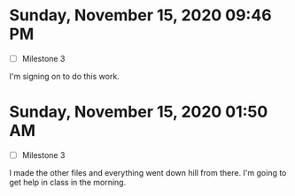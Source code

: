 # Sunday, November 15, 2020 09:46 PM

- [ ] Milestone 3

I'm signing on to do this work.


# Sunday, November 15, 2020 01:50 AM

- [ ] Milestone 3

I made the other files and everything went down hill from there. I'm going to get help in class in the morning.


